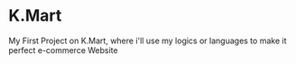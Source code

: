 # K.Mart
My First Project on K.Mart, where i'll use my logics or languages to make it perfect e-commerce Website
